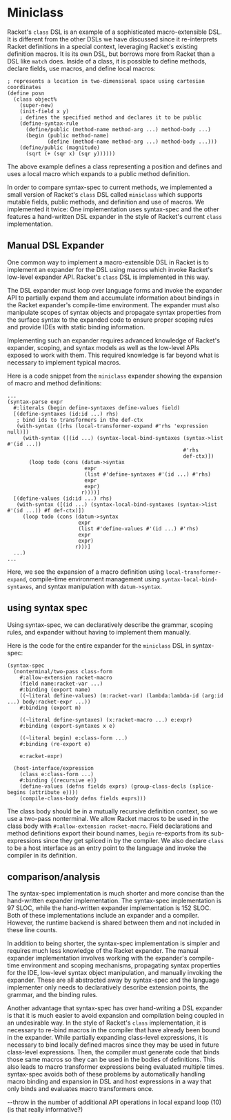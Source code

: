 # Miniclass
Racket's `class` DSL is an example of a sophisticated macro-extensible DSL. It is different from the other DSLs we have discussed since it re-interprets Racket definitions in a special context, leveraging Racket's existing definition macros. It is its own DSL, but borrows more from Racket than a DSL like `match` does. Inside of a class, it is possible to define methods, declare fields, use macros, and define local macros:

```racket
; represents a location in two-dimensional space using cartesian coordinates
(define posn
  (class object%
    (super-new)
    (init-field x y)
    ; defines the specified method and declares it to be public
    (define-syntax-rule 
      (define/public (method-name method-arg ...) method-body ...)
      (begin (public method-name)
             (define (method-name method-arg ...) method-body ...)))
    (define/public (magnitude)
      (sqrt (+ (sqr x) (sqr y))))))
```

The above example defines a class representing a position and defines and uses a local macro which expands to a public method definition.

In order to compare syntax-spec to current methods, we implemented a small version of Racket's `class` DSL called `miniclass` which supports mutable fields, public methods, and definition and use of macros. We implemented it twice: One implementation uses syntax-spec and the other features a hand-written DSL expander in the style of Racket's current `class` implementation.

## Manual DSL Expander

One common way to implement a macro-extensible DSL in Racket is to implement an expander for the DSL using macros which invoke Racket's low-level expander API. Racket's `class` DSL is implemented in this way.

The DSL expander must loop over language forms and invoke the expander API to partially expand them and accumulate information about bindings in the Racket expander's compile-time environment. The expander must also manipulate scopes of syntax objects and propagate syntax properties from the surface syntax to the expanded code to ensure proper scoping rules and provide IDEs with static binding information.

Implementing such an expander requires advanced knowledge of Racket's expander, scoping, and syntax models as well as the low-level APIs exposed to work with them. This required knowledge is far beyond what is necessary to implement typical macros.

Here is a code snippet from the `miniclass` expander showing the expansion of macro and method definitions:

```racket
...
(syntax-parse expr
  #:literals (begin define-syntaxes define-values field)
  [(define-syntaxes (id:id ...) rhs)
   ; bind ids to transformers in the def-ctx
   (with-syntax ([rhs (local-transformer-expand #'rhs 'expression null)])
     (with-syntax ([(id ...) (syntax-local-bind-syntaxes (syntax->list #'(id ...))
                                                         #'rhs
                                                         def-ctx)])
       (loop todo (cons (datum->syntax
                         expr
                         (list #'define-syntaxes #'(id ...) #'rhs)
                         expr
                         expr)
                        r))))]
  [(define-values (id:id ...) rhs)
   (with-syntax ([(id ...) (syntax-local-bind-syntaxes (syntax->list #'(id ...)) #f def-ctx)])
     (loop todo (cons (datum->syntax
                       expr
                       (list #'define-values #'(id ...) #'rhs)
                       expr
                       expr)
                      r)))]
  ...)
...
```

Here, we see the expansion of a macro definition using `local-transformer-expand`, compile-time environment management using `syntax-local-bind-syntaxes`, and syntax manipulation with `datum->syntax`.

## using syntax spec

Using syntax-spec, we can declaratively describe the grammar, scoping rules, and expander without having to implement them manually.

Here is the code for the entire expander for the `miniclass` DSL in syntax-spec:

```racket
(syntax-spec
  (nonterminal/two-pass class-form
    #:allow-extension racket-macro
    (field name:racket-var ...)
    #:binding (export name)
    ((~literal define-values) (m:racket-var) (lambda:lambda-id (arg:id ...) body:racket-expr ...))
    #:binding (export m)

    ((~literal define-syntaxes) (x:racket-macro ...) e:expr)
    #:binding (export-syntaxes x e)

    ((~literal begin) e:class-form ...)
    #:binding (re-export e)

    e:racket-expr)

  (host-interface/expression
    (class e:class-form ...)
    #:binding {(recursive e)}
    (define-values (defns fields exprs) (group-class-decls (splice-begins (attribute e))))
    (compile-class-body defns fields exprs)))
```

The class body should be in a mutually recursive definition context, so we use a two-pass nonterminal. We allow Racket macros to be used in the class body with `#:allow-extension racket-macro`. Field declarations and method definitions export their bound names, `begin` re-exports from its sub-expressions since they get spliced in by the compiler. We also declare `class` to be a host interface as an entry point to the language and invoke the compiler in its definition.

## comparison/analysis

The syntax-spec implementation is much shorter and more concise than the hand-written expander implementation. The syntax-spec implementation is 97 SLOC, while the hand-written expander implementation is 152 SLOC. Both of these implementations include an expander and a compiler. However, the runtime backend is shared between them and not included in these line counts.

In addition to being shorter, the syntax-spec implementation is simpler and requires much less knowledge of the Racket expander. The manual expander implementation involves working with the expander's compile-time environment and scoping mechanisms, propagating syntax properties for the IDE, low-level syntax object manipulation, and manually invoking the expander. These are all abstracted away by syntax-spec and the language implementer only needs to declaratively describe extension points, the grammar, and the binding rules. 

Another advantage that syntax-spec has over hand-writing a DSL expander is that it is much easier to avoid expansion and compilation being coupled in an undesirable way. In the style of Racket's `class` implementation, it is necessary to re-bind macros in the compiler that have already been bound in the expander. While partially expanding class-level expressions, it is necessary to bind locally defined macros since they may be used in future class-level expressions. Then, the compiler must generate code that binds those same macros so they can be used in the bodies of definitions. This also leads to macro transformer expressions being evaluated multiple times. syntax-spec avoids both of these problems by automatically handling macro binding and expansion in DSL and host expressions in a way that only binds and evaluates macro transformers once.

--throw in the number of additional API operations in local expand loop (10) (is that really informative?)

